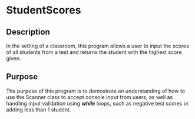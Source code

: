 # StudentScores
## Description
In the setting of a classroom, this program allows a user to input the scores of all students from a test and returns the student with the highest score given.

## Purpose
The purpose of this program is to demostrate an understanding of how to use the Scanner class to accept console input from users, as well as handling input validation using ***while*** loops, such as negative test scores or adding less than 1 student.
